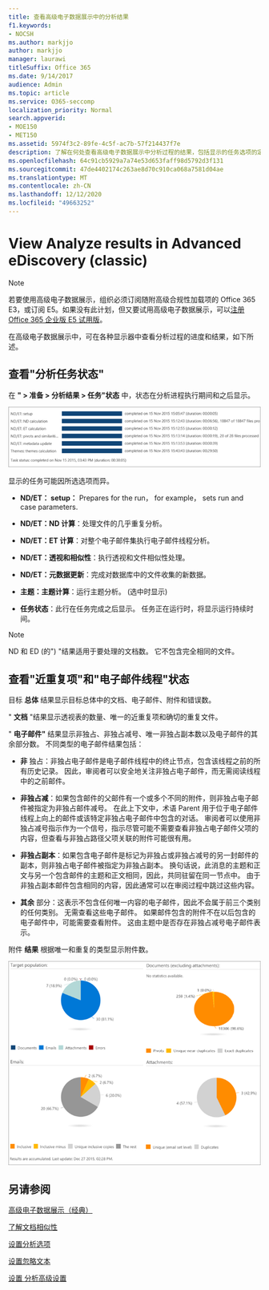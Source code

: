 ```yaml
---
title: 查看高级电子数据展示中的分析结果
f1.keywords:
- NOCSH
ms.author: markjjo
author: markjjo
manager: laurawi
titleSuffix: Office 365
ms.date: 9/14/2017
audience: Admin
ms.topic: article
ms.service: O365-seccomp
localization_priority: Normal
search.appverid:
- MOE150
- MET150
ms.assetid: 5974f3c2-89fe-4c5f-ac7b-57f214437f7e
description: 了解在何处查看高级电子数据展示中分析过程的结果，包括显示的任务选项的定义。
ms.openlocfilehash: 64c91cb5929a7a74e53d653faff98d5792d3f131
ms.sourcegitcommit: 47de4402174c263ae8d70c910ca068a7581d04ae
ms.translationtype: MT
ms.contentlocale: zh-CN
ms.lasthandoff: 12/12/2020
ms.locfileid: "49663252"
---
```

# <a name="view-analyze-results-in-advanced-ediscovery-classic"></a>View Analyze results in Advanced eDiscovery (classic) 

> [!NOTE]
> 若要使用高级电子数据展示，组织必须订阅随附高级合规性加载项的 Office 365 E3，或订阅 E5。如果没有此计划，但又要试用高级电子数据展示，可以[注册 Office 365 企业版 E5 试用版](https://go.microsoft.com/fwlink/p/?LinkID=698279)。 
  
在高级电子数据展示中，可在各种显示器中查看分析过程的进度和结果，如下所述。
  
## <a name="view-analyze-task-status"></a>查看"分析任务状态"

在 **" \> 准备 \> 分析结果 \> 任务"状态** 中，状态在分析进程执行期间和之后显示。 
  
![分析任务状态](../media/d0372978-ce08-4f4e-a1fc-aa918ae44364.png)
  
显示的任务可能因所选选项而异。 
  
- **ND/ET： setup：** Prepares for the run， for example， sets run and case parameters.
    
- **ND/ET：ND 计算**：处理文件的几乎重复分析。
    
- **ND/ET：ET 计算**：对整个电子邮件集执行电子邮件线程分析。
    
- **ND/ET：透视和相似性**：执行透视和文件相似性处理。
    
- **ND/ET：元数据更新**：完成对数据库中的文件收集的新数据。
    
- **主题：主题计算**：运行主题分析。  (选中时显示) 
    
- **任务状态**：此行在任务完成之后显示。 任务正在运行时，将显示运行持续时间。
    
> [!NOTE]
> ND 和 ED (的") "结果适用于要处理的文档数。 它不包含完全相同的文件。 
  
## <a name="view-near-duplicates-and-email-threads-status"></a>查看"近重复项"和"电子邮件线程"状态

目标 **总体** 结果显示目标总体中的文档、电子邮件、附件和错误数。 
  
" **文档** "结果显示透视表的数量、唯一的近重复项和确切的重复文件。 
  
" **电子邮件"** 结果显示非独占、非独占减号、唯一非独占副本数以及电子邮件的其余部分数。 不同类型的电子邮件结果包括： 
  
- **非** 独占：非独占电子邮件是电子邮件线程中的终止节点，包含该线程之前的所有历史记录。 因此，审阅者可以安全地关注非独占电子邮件，而无需阅读线程中的之前邮件。 
    
- **非独占减**：如果包含邮件的父邮件有一个或多个不同的附件，则非独占电子邮件被指定为非独占邮件减号。 在此上下文中，术语 Parent 用于位于电子邮件线程上向上的邮件或该特定非独占电子邮件中包含的对话。 审阅者可以使用非独占减号指示作为一个信号，指示尽管可能不需要查看非独占电子邮件父项的内容，但查看与非独占路径父项关联的附件可能很有用。 
    
- **非独占副本**：如果包含电子邮件是标记为非独占或非独占减号的另一封邮件的副本，则非独占电子邮件被指定为非独占副本。 换句话说，此消息的主题和正文与另一个包含邮件的主题和正文相同，因此，共同驻留在同一节点中。 由于非独占副本邮件包含相同的内容，因此通常可以在审阅过程中跳过这些内容。 
    
- **其余** 部分：这表示不包含任何唯一内容的电子邮件，因此不会属于前三个类别的任何类别。 无需查看这些电子邮件。 如果邮件包含的附件不在以后包含的电子邮件中，可能需要查看附件。 这由主题中是否存在非独占减号电子邮件表示。
    
附件 **结果** 根据唯一和重复的类型显示附件数。 
  
![近似重复和电子邮件线程](../media/54491303-0ee3-4739-b42e-d1ee486842fd.png)
  
## <a name="see-also"></a>另请参阅

[高级电子数据展示（经典）](office-365-advanced-ediscovery.md)
  
[了解文档相似性](understand-document-similarity-in-advanced-ediscovery.md)
  
[设置分析选项](set-analyze-options-in-advanced-ediscovery.md)
  
[设置忽略文本](set-ignore-text-in-advanced-ediscovery.md)
  
[设置 分析高级设置](view-analyze-results-in-advanced-ediscovery.md)

